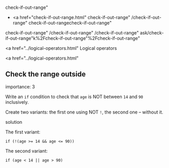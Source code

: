 check-if-out-range"

- <a href="check-if-out-range.html"
  check-if-out-range"
  /check-if-out-range"
  check-if-out-rangecheck-if-out-range"

<!-- -->

check-if-out-range"
/check-if-out-range"
/check-if-out-range"
ask/check-if-out-range"k%2Fcheck-if-out-range"%2Fcheck-if-out-range" </a>

<a href="../logical-operators.html" Logical operators</span></a>

<a href="../logical-operators.html"

## Check the range outside

<span class="task__importance" title="How important is the task, from 1 to 5">importance: 3</span>

Write an `if` condition to check that `age` is NOT between `14` and `90` inclusively.

Create two variants: the first one using NOT `!`, the second one – without it.

solution

The first variant:

    if (!(age >= 14 && age <= 90))

The second variant:

    if (age < 14 || age > 90)
